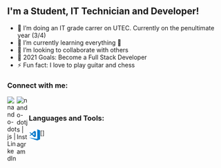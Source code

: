 ## I'm a Student, IT Technician and Developer!

- 🔭 I’m doing an IT grade carrer on UTEC. Currently on the penultimate year (3/4)
- 🌱 I’m currently learning everything 🤣
- 👯 I’m looking to collaborate with others
- 🥅 2021 Goals: Become a Full Stack Developer
- ⚡ Fun fact: I love to play guitar and chess


### Connect with me:


[<img align="left" alt="nando-dotjs | LinkedIn" width="22px" src="https://i.imgur.com/WqP5qcE.png" />][linkedin]
[<img align="left" alt="nando-dotjs | Instagram" width="28px" src="https://i.imgur.com/NgZJYSe.png" />][instagram]


<br />

### Languages and Tools:

[<img align="left" alt="Visual Studio Code" width="26px" src="https://raw.githubusercontent.com/github/explore/80688e429a7d4ef2fca1e82350fe8e3517d3494d/topics/visual-studio-code/visual-studio-code.png" />]



[instagram]: https://www.instagram.com/fer_perezuy
[linkedin]: https://www.linkedin.com/in/fernando-perez-pintos/
